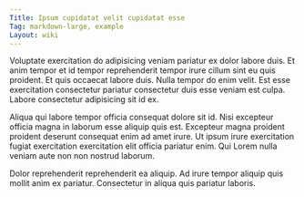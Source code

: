 ```yaml
---
Title: Ipsum cupidatat velit cupidatat esse
Tag: markdown-large, example
Layout: wiki
---
```

Voluptate exercitation do adipisicing veniam pariatur ex dolor labore duis. Et anim tempor et id tempor reprehenderit tempor irure cillum sint eu quis proident. Et quis occaecat labore duis. Nulla tempor do enim velit. Est esse exercitation consectetur pariatur consectetur duis esse veniam est culpa. Labore consectetur adipisicing sit id ex.

Aliqua qui labore tempor officia consequat dolore sit id. Nisi excepteur officia magna in laborum esse aliquip quis est. Excepteur magna proident proident deserunt consequat enim ad amet irure. Ut ipsum irure exercitation fugiat exercitation exercitation elit officia pariatur enim. Qui Lorem nulla veniam aute non non nostrud laborum.

Dolor reprehenderit reprehenderit ea aliquip. Ad irure tempor aliquip quis mollit anim ex pariatur. Consectetur in aliqua quis pariatur laboris.